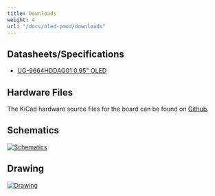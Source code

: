 ```yaml
---
title: Downloads
weight: 4
url: "/docs/oled-pmod/downloads"
---
```


## Datasheets/Specifications
- [UG-9664HDDAG01 0.95" OLED](https://datasheet.lcsc.com/szlcsc/1810010411_UG-Univision-Semicon-UG-9664HDDAG01_C127326.pdf)

## Hardware Files
The KiCad hardware source files for the board can be found on [Github](https://github.com/arturo182/pmod_rgb_oled_0.95in).

## Schematics

<div class="text-center">

[![Schematics](/docs/oled-pmod/schematics_oled_pmod.png)](/docs/oled-pmod/schematics_oled_pmod.png)

</div>

## Drawing

<div class="text-center">

[![Drawing](/docs/oled-pmod/drawing_oled_pmod.png)](/docs/oled-pmod/drawing_oled_pmod.png)

</div>
